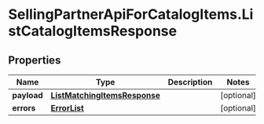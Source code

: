 # SellingPartnerApiForCatalogItems.ListCatalogItemsResponse

## Properties
Name | Type | Description | Notes
------------ | ------------- | ------------- | -------------
**payload** | [**ListMatchingItemsResponse**](ListMatchingItemsResponse.md) |  | [optional] 
**errors** | [**ErrorList**](ErrorList.md) |  | [optional] 
